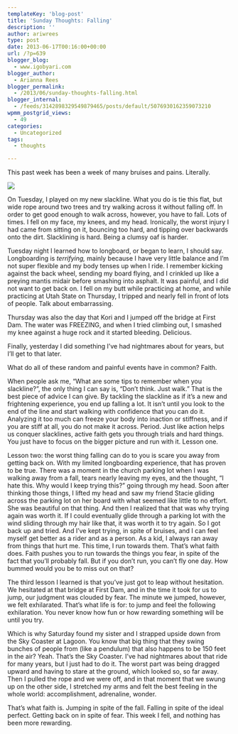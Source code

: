 ```yaml
---
templateKey: 'blog-post'
title: 'Sunday Thoughts: Falling'
description: ''
author: ariwrees
type: post
date: 2013-06-17T00:16:00+00:00
url: /?p=639
blogger_blog:
  - www.igobyari.com
blogger_author:
  - Arianna Rees
blogger_permalink:
  - /2013/06/sunday-thoughts-falling.html
blogger_internal:
  - /feeds/3142898329549879465/posts/default/5076930162359073210
wpmm_postgrid_views:
  - 49
categories:
  - Uncategorized
tags:
  - thoughts

---
```

This past week has been a week of many bruises and pains. Literally.

[![](http://www.schlitterbahn.com/nb/sites/newbraunfels/files/styles/attraction_large/public/Skycoaster.jpg?itok=WuFX4bV8)](http://www.schlitterbahn.com/nb/sites/newbraunfels/files/styles/attraction_large/public/Skycoaster.jpg?itok=WuFX4bV8)

On Tuesday, I played on my new slackline. What you do is tie this flat, but wide rope around two trees and try walking across it without falling off. In order to get good enough to walk across, however, you have to fall. Lots of times. I fell on my face, my knees, and my head. Ironically, the worst injury I had came from sitting on it, bouncing too hard, and tipping over backwards onto the dirt. Slacklining is hard. Being a clumsy oaf is harder.

Tuesday night I learned how to longboard, or began to learn, I should say. Longboarding is _terrifying,_ mainly because I have very little balance and I’m not super flexible and my body tenses up when I ride. I remember kicking against the back wheel, sending my board flying, and I crinkled up like a preying mantis midair before smashing into asphalt. It was painful, and I did not want to get back on. I fell on my butt while practicing at home, and while practicing at Utah State on Thursday, I tripped and nearly fell in front of lots of people. Talk about embarrassing.

Thursday was also the day that Kori and I jumped off the bridge at First Dam. The water was FREEZING, and when I tried climbing out, I smashed my knee against a huge rock and it started bleeding. Delicious.

Finally, yesterday I did something I’ve had nightmares about for years, but I’ll get to that later.

What do all of these random and painful events have in common? Faith.

When people ask me, “What are some tips to remember when you slackline?”, the only thing I can say is, “Don’t think. Just walk.” That is the best piece of advice I can give. By tackling the slackline as if it’s a new and frightening experience, you end up falling a lot. It isn’t until you look to the end of the line and start walking with confidence that you can do it. Analyzing it too much can freeze your body into inaction or stiffness, and if you are stiff at all, you do not make it across. Period. Just like action helps us conquer slacklines, active faith gets you through trials and hard things. You just have to focus on the bigger picture and run with it. Lesson one.

Lesson two: the worst thing falling can do to you is scare you away from getting back on. With my limited longboarding experience, that has proven to be true. There was a moment in the church parking lot when I was walking away from a fall, tears nearly leaving my eyes, and the thought, “I hate this. Why would I keep trying this?” going through my head. Soon after thinking those things, I lifted my head and saw my friend Stacie gliding across the parking lot on her board with what seemed like little to no effort. She was beautiful on that thing. And then I realized that that was why trying again was worth it. If I could eventually glide through a parking lot with the wind sliding through my hair like that, it was worth it to try again. So I got back up and tried. And I’ve kept trying, in spite of bruises, and I can feel myself get better as a rider and as a person. As a kid, I always ran away from things that hurt me. This time, I run towards them. That’s what faith does. Faith pushes you to run towards the things you fear, in spite of the fact that you’ll probably fall. But if you don’t run, you can’t fly one day. How bummed would you be to miss out on that?

The third lesson I learned is that you’ve just got to leap without hesitation. We hesitated at that bridge at First Dam, and in the time it took for us to jump, our judgment was clouded by fear. The minute we jumped, however, we felt exhilarated. That’s what life is for: to jump and feel the following exhilaration. You never know how fun or how rewarding something will be until you try.

Which is why Saturday found my sister and I strapped upside down from the Sky Coaster at Lagoon. You know that big thing that they swing bunches of people from (like a pendulum) that also happens to be 150 feet in the air? Yeah. That’s the Sky Coaster. I’ve had nightmares about that ride for many years, but I just had to do it. The worst part was being dragged upward and having to stare at the ground, which looked so, so far away. Then I pulled the rope and we were off, and in that moment that we swung up on the other side, I stretched my arms and felt the best feeling in the whole world: accomplishment, adrenaline, wonder.

That’s what faith is. Jumping in spite of the fall. Falling in spite of the ideal perfect. Getting back on in spite of fear. This week I fell, and nothing has been more rewarding.
